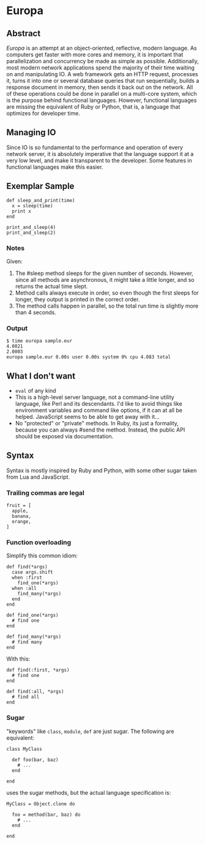 # Europa

## Abstract

*Europa* is an attempt at an object-oriented, reflective, modern language. As computers get faster with more cores and memory, it is important that parallelization and concurrency be made as simple as possible. Additionally, most modern network applications spend the majority of their time waiting on and manipulating IO. A web framework gets an HTTP request, processes it, turns it into one or several database queries that run sequentially, builds a response document in memory, then sends it back out on the network. All of these operations could be done in parallel on a multi-core system, which is the purpose behind functional languages. However, functional languages are missing the equivalent of Ruby or Python, that is, a language that optimizes for developer time.

## Managing IO

Since IO is so fundamental to the performance and operation of every network server, it is absolutely imperative that the language support it at a very low level, and make it transparent to the developer. Some features in functional languages make this easier.

## Exemplar Sample

    def sleep_and_print(time)
      x = sleep(time)
      print x
    end

    print_and_sleep(4)
    print_and_sleep(2)

### Notes

Given:

1. The #sleep method sleeps for the given number of seconds. However, since all methods are asynchronous, it might take a little longer, and so returns the actual time slept.
2. Method calls always execute in order, so even though the first sleeps for longer, they output is printed in the correct order.
3. The method calls happen in parallel, so the total run time is slightly more than 4 seconds.

### Output

    $ time europa sample.eur
    4.0021
    2.0003
    europa sample.eur 0.00s user 0.00s system 0% cpu 4.083 total



## What I don't want

 * `eval` of any kind
 * This is a high-level server language, not a command-line utility language, like Perl and its descendants. I'd like to avoid things like environment variables and command like options, if it can at all be helped. JavaScript seems to be able to get away with it...
 * No "protected" or "private" methods. In Ruby, its just a formality, because you can always #send the method. Instead, the public API should be exposed via documentation.

## Syntax

Syntax is mostly inspired by Ruby and Python, with some other sugar taken from Lua and JavaScript.

### Trailing commas are legal

    fruit = [
      apple,
      banana,
      orange,
    ]


### Function overloading

Simplify this common idiom:

    def find(*args)
      case args.shift
      when :first
        find_one(*args)
      when :all
        find_many(*args)
      end
    end

    def find_one(*args)
      # find one
    end

    def find_many(*args)
      # find many
    end

With this:

    def find(:first, *args)
      # find one
    end

    def find(:all, *args)
      # find all
    end


### Sugar

"keywords" like `class`, `module`, `def` are just sugar. The following are equivalent:

    class MyClass

      def foo(bar, baz)
        # ...
      end

    end

uses the sugar methods, but the actual language specification is:

    MyClass = Object.clone do

      foo = method(bar, baz) do
        # ...
      end

    end

